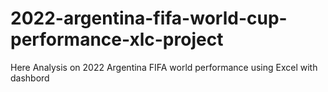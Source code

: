 # 2022-argentina-fifa-world-cup-performance-xlc-project
Here Analysis on 2022 Argentina FIFA world performance using Excel with dashbord
